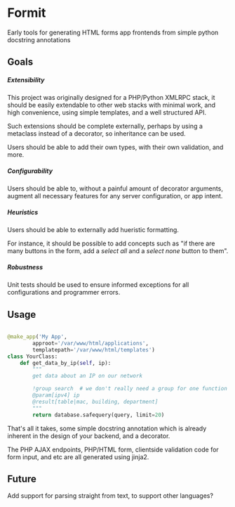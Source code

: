 # Formit

Early tools for generating HTML forms app frontends from simple python docstring annotations

## Goals

##### Extensibility

This project was originally designed for a PHP/Python XMLRPC stack, 
it should be easily extendable to other web stacks with minimal work, and high
convenience, using simple templates, and a well structured API.

Such extensions should be complete externally, perhaps by using a metaclass 
instead of a decorator, so inheritance can be used.

Users should be able to add their own types, with their own validation, and more.

##### Configurability

Users should be able to, without a painful amount of decorator arguments, 
augment all necessary features for any server configuration, or app intent.

##### Heuristics

Users should be able to externally add hueristic formatting.

For instance, it should be possible to add concepts such as "if there are many buttons in the form, add a *select all* and a *select none* button to them".

##### Robustness

Unit tests should be used to ensure informed exceptions for all configurations and programmer errors.

## Usage

```Python

@make_app('My App', 
        approot='/var/www/html/applications', 
        templatepath='/var/www/html/templates')
class YourClass:
    def get_data_by_ip(self, ip):
        """
        get data about an IP on our network

        !group search  # we don't really need a group for one function
        @param[ipv4] ip
        @result[table|mac, building, department]
        """
        return database.safequery(query, limit=20)

```

That's all it takes, some simple docstring annotation which is already inherent 
in the design of your backend, and a decorator.

The PHP AJAX endpoints, PHP/HTML form, clientside validation code for form input, and etc are all generated using jinja2.

## Future

Add support for parsing straight from text, to support other languages?

